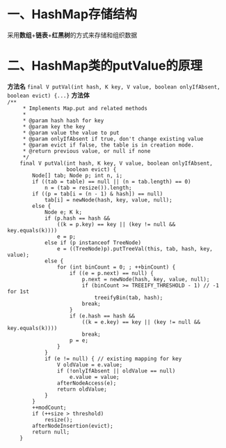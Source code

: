<h1>一、HashMap存储结构</h1>     采用<b>数组</b>+<b>链表</b>+<b>红黑树</b>的方式来存储和组织数据<h1> 二、HashMap类的putValue的原理</h1>     <b>方法名</b>  	<code>final V putVal(int hash, K key, V value, boolean onlyIfAbsent, boolean evict) {...}</code>       <b>方法体</b>  	<code>/**     * Implements Map.put and related methods     *     * @param hash hash for key     * @param key the key     * @param value the value to put     * @param onlyIfAbsent if true, don't change existing value     * @param evict if false, the table is in creation mode.     * @return previous value, or null if none     */    final V putVal(int hash, K key, V value, boolean onlyIfAbsent,                   boolean evict) {        Node<K,V>[] tab; Node<K,V> p; int n, i;        if ((tab = table) == null || (n = tab.length) == 0)            n = (tab = resize()).length;        if ((p = tab[i = (n - 1) & hash]) == null)            tab[i] = newNode(hash, key, value, null);        else {            Node<K,V> e; K k;            if (p.hash == hash &&                ((k = p.key) == key || (key != null && key.equals(k))))                e = p;            else if (p instanceof TreeNode)                e = ((TreeNode<K,V>)p).putTreeVal(this, tab, hash, key, value);            else {                for (int binCount = 0; ; ++binCount) {                    if ((e = p.next) == null) {                        p.next = newNode(hash, key, value, null);                        if (binCount >= TREEIFY_THRESHOLD - 1) // -1 for 1st                            treeifyBin(tab, hash);                        break;                    }                    if (e.hash == hash &&                        ((k = e.key) == key || (key != null && key.equals(k))))                        break;                    p = e;                }            }            if (e != null) { // existing mapping for key                V oldValue = e.value;                if (!onlyIfAbsent || oldValue == null)                    e.value = value;                afterNodeAccess(e);                return oldValue;            }        }        ++modCount;        if (++size > threshold)            resize();        afterNodeInsertion(evict);        return null;    }</code>